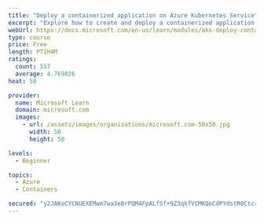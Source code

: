 ```yaml
---
title: "Deploy a containerized application on Azure Kubernetes Service"
excerpt: "Explore how to create and deploy a containerized application by using Azure Kubernetes Service declarative manifest files."
webUrl: https://docs.microsoft.com/en-us/learn/modules/aks-deploy-container-app/
type: course
price: Free
length: PT1H4M
ratings:
  count: 517
  average: 4.769826
heat: 50

provider:
  name: Microsoft Learn
  domain: microsoft.com
  images:
    - url: /assets/images/organizations/microsoft.com-50x50.jpg
      width: 50
      height: 50

levels:
  - Beginner

topics:
  - Azure
  - Containers

secured: "y2JAKoCYCNUEXEMwm7wa3e8rPQM4FpALfSf+9Z3qkfVCMKQoCdPYdstR0CtcrxPC7DUE2DIuFW2vYWO9CCS5W5KOxjBaM/4UY4XsytyZgSfzMiHid0jYkwcG+9Sy99d2iuUpsmEB9vYYyPVnWnh8L7AJSIpn3whk7e2poNO1uh1YpwOuPQorXJQe6Za00/HrG8z6LI+pp03qDW7fHPQuzCU39z6bVEQNkrXfJq3OJW3mllw20xaMu7GbMyzCzW2IbWZKVGKPMZSYGCmJVwa7+qxyhjVr5/F6BsVi/Do9PrP12xPPrK2nMNJgUZ/emHgPrXvwb6CXpAWzbynifJFGGI+ULeLOvkbS5J7zgys9+468NJsN8GofUDjKC9Llm1rLkEkSjXvjMKP3YN9ZQXYcvkzgdEKlAH3gaX1f+YPQvpQ=;DyOwRpt4TPoNWqRixV1RjQ=="
---
```


